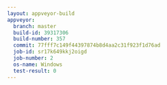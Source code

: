 ```yaml
---
layout: appveyor-build
appveyor:
  branch: master
  build-id: 39317306
  build-number: 357
  commit: 77fff7c149f44397874b8d4aa2c31f923f1d76ad
  job-id: sr17k649kkj2oigd
  job-number: 2
  os-name: Windows
  test-result: 0
---
```

